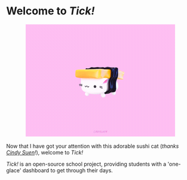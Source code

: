# Welcome to *Tick!*

<div style="text-align:center"><img src="https://github.com/tick-github/.github/blob/main/images/landing-cat.gif"/></div>

Now that I have got your attention with this adorable sushi cat (*thanks [Cindy Suen](https://dribbble.com/shots/13737434-Tamago-Sushi-Cat/attachments/5343321?mode=media)!*), welcome to *Tick!*

*Tick!* is an open-source school project, providing students with a 'one-glace' dashboard to get through their days.
